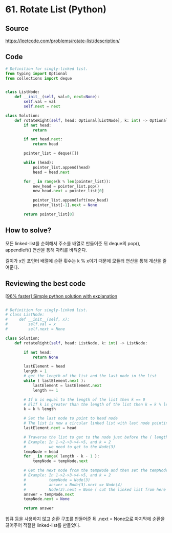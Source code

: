 # 61. Rotate List (Python)

## Source

https://leetcode.com/problems/rotate-list/description/

## Code

```python
# Definition for singly-linked list.
from typing import Optional
from collections import deque


class ListNode:
    def __init__(self, val=0, next=None):
        self.val = val
        self.next = next

class Solution:
    def rotateRight(self, head: Optional[ListNode], k: int) -> Optional[ListNode]:
        if not head:
            return

        if not head.next:
            return head

        pointer_list = deque([])

        while (head):
            pointer_list.append(head)
            head = head.next

        for _ in range(k % len(pointer_list)):
            new_head = pointer_list.pop()
            new_head.next = pointer_list[0]

            pointer_list.appendleft(new_head)
            pointer_list[-1].next = None

        return pointer_list[0]
```

## How to solve?

모든 linked-list를 순회해서 주소를 배열로 만들어준 뒤 deque의 pop(), appendleft() 연산을 통해 자리를 바꿔준다.

길이가 x인 포인터 배열에 순환 횟수는 k % x이기 때문에 모듈러 연산을 통해 계산을 줄여준다.

## Reviewing the best code

[[96% faster] Simple python solution with explanation](https://leetcode.com/problems/rotate-list/solutions/348197/96-faster-simple-python-solution-with-explanation/)

```python

# Definition for singly-linked list.
# class ListNode:
#     def __init__(self, x):
#         self.val = x
#         self.next = None

class Solution:
    def rotateRight(self, head: ListNode, k: int) -> ListNode:

        if not head:
            return None

        lastElement = head
        length = 1
        # get the length of the list and the last node in the list
        while ( lastElement.next ):
            lastElement = lastElement.next
            length += 1

        # If k is equal to the length of the list then k == 0
        # ElIf k is greater than the length of the list then k = k % length
        k = k % length

        # Set the last node to point to head node
        # The list is now a circular linked list with last node pointing to first node
        lastElement.next = head

        # Traverse the list to get to the node just before the ( length - k )th node.
        # Example: In 1->2->3->4->5, and k = 2
        #          we need to get to the Node(3)
        tempNode = head
        for _ in range( length - k - 1 ):
            tempNode = tempNode.next

        # Get the next node from the tempNode and then set the tempNode.next as None
        # Example: In 1->2->3->4->5, and k = 2
        #          tempNode = Node(3)
        #          answer = Node(3).next => Node(4)
        #          Node(3).next = None ( cut the linked list from here )
        answer = tempNode.next
        tempNode.next = None

        return answer
```

힙큐 등을 사용하지 않고 순환 구조를 만들어준 뒤 .next = None으로 마지막에 순환을 끊어주어 적절한 linked-list를 만들었다.
